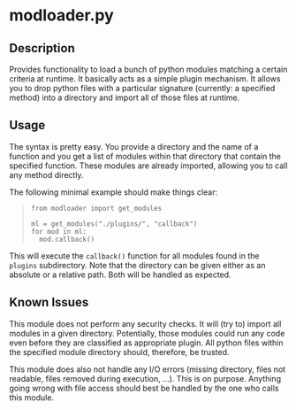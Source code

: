 modloader.py
============

Description
-----------

Provides functionality to load a bunch of python modules matching a certain criteria at runtime.
It basically acts as a simple plugin mechanism. It allows you to drop python files with a
particular signature (currently: a specified method) into a directory and import all of those
files at runtime.

Usage
-----

The syntax is pretty easy. You provide a directory and the name of a function
and you get a list of modules within that directory that contain the specified
function. These modules are already imported, allowing you to call any method
directly.

The following minimal example should make things clear:

> `from modloader import get_modules`
> 
> `ml = get_modules("./plugins/", "callback")`  
> `for mod in ml:`  
> `  mod.callback()`

This will execute the `callback()` function for all modules found in the
`plugins` subdirectory. Note that the directory can be given either as an
absolute or a relative path. Both will be handled as expected.

Known Issues
------------

This module does not perform any security checks. It will (try to) import all
modules in a given directory. Potentially, those modules could run any code
even before they are classified as appropriate plugin. All python files within
the specified module directory should, therefore, be trusted.

This module does also not handle any I/O errors (missing directory, files not
readable, files removed during execution, ...). This is on purpose. Anything
going wrong with file access should best be handled by the one who calls this
module.
